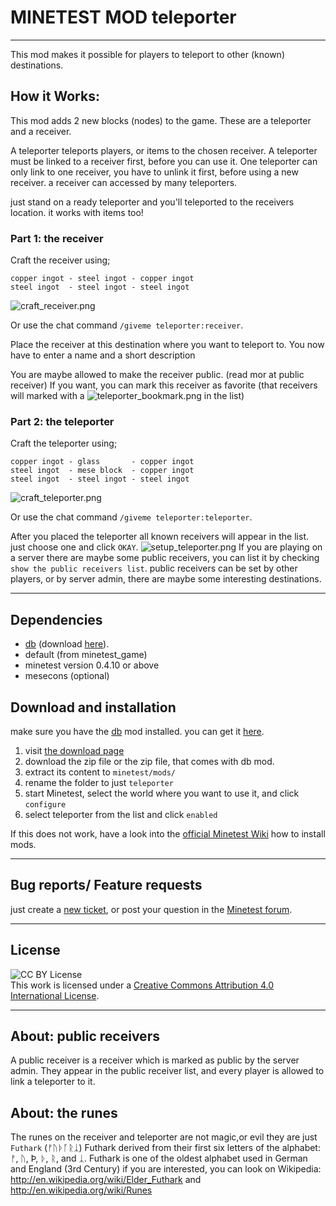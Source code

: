 # MINETEST MOD teleporter #
-----------------------------------------------------------------

This mod makes it possible for players to teleport to other (known) destinations.

## How it Works: ##
This mod adds 2 new blocks (nodes) to the game. These are a teleporter and a receiver.

A teleporter teleports players, or items to the chosen receiver.
A teleporter must be linked to a receiver first, before you can use it.
One teleporter can only link to one receiver, you have to unlink it first, before using a new receiver.
a receiver can accessed by many teleporters.

just stand on a ready teleporter and you'll teleported to the receivers location.
it works with items too!

### Part 1: the receiver ###
Craft the receiver using;

```
copper ingot - steel ingot - copper ingot
steel ingot  - steel ingot - steel ingot
```

![craft_receiver.png](https://bitbucket.org/repo/anzb59/images/685871294-craft_receiver.png)

Or use the chat command `/giveme teleporter:receiver`.

Place the receiver at this destination where you want to teleport to.
You now have to enter a name and a short description

You are maybe allowed to make the receiver public. (read mor at public receiver)
If you want, you can mark this receiver as favorite (that receivers will marked with a ![teleporter_bookmark.png](https://bitbucket.org/repo/anzb59/images/4022584398-teleporter_bookmark.png) in the list)

### Part 2: the teleporter ###
Craft the teleporter using;

```
copper ingot - glass       - copper ingot
steel ingot  - mese block  - copper ingot
steel ingot  - steel ingot - steel ingot
```
![craft_teleporter.png](https://bitbucket.org/repo/anzb59/images/2855559446-craft_teleporter.png)

Or use the chat command `/giveme teleporter:teleporter`.

After you placed the teleporter all known receivers will appear in the list.
just choose one and click `OKAY`.
![setup_teleporter.png](https://bitbucket.org/repo/anzb59/images/1861039821-setup_teleporter.png)
If you are playing on a server there are maybe some public receivers, you can list it by checking `show the public receivers list`.
public receivers can be set by other players, or by server admin, there are maybe some interesting destinations.

----------------------

## Dependencies ##
* [db](https://forum.minetest.net/viewtopic.php?f=11&t=9276)  (download [here](https://bitbucket.org/adrido/db/downloads)).
* default (from minetest_game)
* minetest version 0.4.10 or above
* mesecons (optional)

## Download and installation ##
make sure you have the [db](https://forum.minetest.net/viewtopic.php?f=11&t=9276) mod installed.
you can get it [here](https://bitbucket.org/adrido/db/downloads).


1. visit [the download page](https://bitbucket.org/kingarthursteam/teleporter/downloads)
2. download the zip file or the zip file, that comes with db mod.
3. extract its content to `minetest/mods/`
4. rename the folder to just `teleporter`
5. start Minetest, select the world where you want to use it, and click `configure`
6. select teleporter from the list and click `enabled`

If this does not work, have a look into the [official Minetest Wiki](http://dev.minetest.net/Installing_Mods) how to install mods.

----------------------

## Bug reports/ Feature requests ##
just create a [new ticket](https://bitbucket.org/adrido/arrow_signs/issues/new), or post your question in the [Minetest forum](http://forum.minetest.net/viewtopic.php?f=11&t=2149).

----------------------

## License ##
![CC BY License](https://i.creativecommons.org/l/by/4.0/88x31.png)  
This work is licensed under a [Creative Commons Attribution 4.0 International License](http://creativecommons.org/licenses/by/4.0/).

----------------------

## About: public receivers ##
A public receiver is a receiver which is marked as public by the server admin.
They appear in the public receiver list, and every player is allowed to link a teleporter to it.

## About: the runes ##
The runes on the receiver and teleporter are not magic,or evil they are just `Futhark` (ᚠᚢᚦᚪᚱᛣ)
Futhark derived from their first six letters of the alphabet: ᚠ, ᚢ, Þ, ᚦ, ᚱ, and ᛣ.
Futhark is one of the oldest alphabet used in German and England (3rd Century)
if you are interested, you can look on Wikipedia:
http://en.wikipedia.org/wiki/Elder_Futhark and http://en.wikipedia.org/wiki/Runes
